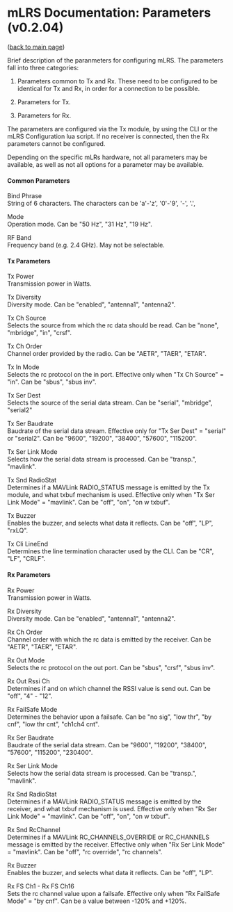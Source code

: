 # mLRS Documentation: Parameters (v0.2.04) #

([back to main page](README.md))


Brief description of the paranmeters for configuring mLRS. The parameters fall into three categories: 

1. Parameters common to Tx and Rx. These need to be configured to be identical for Tx and Rx, in order for a connection to be possible.

2. Parameters for Tx.

3. Parameters for Rx.

The parameters are configured via the Tx module, by using the CLI or the mLRS Configuration lua script. If no receiver is connected, then the Rx parameters cannot be configured.

Depending on the specific mLRs hardware, not all parameters may be available, as well as not all options for a parameter may be available.

#### Common Parameters ####

Bind Phrase<br>
String of 6 characters. The characters can be 'a'-'z', '0'-'9', '-', '.', 

Mode<br>
Operation mode. Can be "50 Hz", "31 Hz", "19 Hz".

RF Band<br>
Frequency band (e.g. 2.4 GHz). May not be selectable.

#### Tx Parameters ####

Tx Power<br>
Transmission power in Watts.

Tx Diversity<br>
Diversity mode. Can be "enabled", "antenna1", "antenna2". 

Tx Ch Source<br>
Selects the source from which the rc data should be read. Can be "none", "mbridge", "in", "crsf".

Tx Ch Order<br>
Channel order provided by the radio. Can be "AETR", "TAER", "ETAR".

Tx In Mode<br>
Selects the rc protocol on the in port. Effective only when "Tx Ch Source" = "in". Can be "sbus", "sbus inv".

Tx Ser Dest<br>
Selects the source of the serial data stream. Can be "serial", "mbridge", "serial2"

Tx Ser Baudrate<br>
Baudrate of the serial data stream. Effective only for "Tx Ser Dest" = "serial" or "serial2". Can be "9600", "19200", "38400", "57600", "115200".

Tx Ser Link Mode<br>
Selects how the serial data stream is processed. Can be "transp.", "mavlink".

Tx Snd RadioStat<br>
Determines if a MAVLink RADIO_STATUS message is emitted by the Tx module, and what txbuf mechanism is used. Effective only when "Tx Ser Link Mode" = "mavlink". Can be "off", "on", "on w txbuf".

Tx Buzzer<br>
Enables the buzzer, and selects what data it reflects. Can be "off", "LP", "rxLQ".

Tx Cli LineEnd<br>
Determines the line termination character used by the CLI. Can be "CR", "LF", "CRLF".

#### Rx Parameters ####

Rx Power<br>
Transmission power in Watts.

Rx Diversity<br>
Diversity mode. Can be "enabled", "antenna1", "antenna2". 

Rx Ch Order<br>
Channel order with which the rc data is emitted by the receiver. Can be "AETR", "TAER", "ETAR".

Rx Out Mode<br>
Selects the rc protocol on the out port. Can be "sbus", "crsf", "sbus inv".

Rx Out Rssi Ch<br>
Determines if and on which channel the RSSI value is send out. Can be "off", "4" - "12".

Rx FailSafe Mode<br>
Determines the behavior upon a failsafe. Can be "no sig", "low thr", "by cnf", "low thr cnt", "ch1ch4 cnt".

Rx Ser Baudrate<br>
Baudrate of the serial data stream. Can be "9600", "19200", "38400", "57600", "115200", "230400".

Rx Ser Link Mode<br>
Selects how the serial data stream is processed. Can be "transp.", "mavlink".

Rx Snd RadioStat<br>
Determines if a MAVLink RADIO_STATUS message is emitted by the receiver, and what txbuf mechanism is used. Effective only when "Rx Ser Link Mode" = "mavlink". Can be "off", "on", "on w txbuf".

Rx Snd RcChannel<br>
Determines if a MAVLink RC_CHANNELS_OVERRIDE or RC_CHANNELS message is emitted by the receiver. Effective only when "Rx Ser Link Mode" = "mavlink". Can be "off", "rc override", "rc channels".

Rx Buzzer<br>
Enables the buzzer, and selects what data it reflects. Can be "off", "LP".

Rx FS Ch1 - Rx FS Ch16<br>
Sets the rc channel value upon a failsafe. Effective only when "Rx FailSafe Mode" = "by cnf". Can be a value between -120% and +120%.


